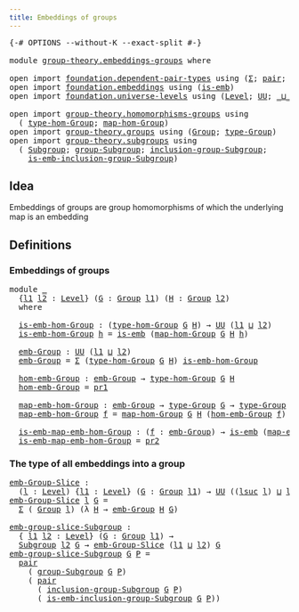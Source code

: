 ```yaml
---
title: Embeddings of groups
---
```


<pre class="Agda"><a id="46" class="Symbol">{-#</a> <a id="50" class="Keyword">OPTIONS</a> <a id="58" class="Pragma">--without-K</a> <a id="70" class="Pragma">--exact-split</a> <a id="84" class="Symbol">#-}</a>

<a id="89" class="Keyword">module</a> <a id="96" href="group-theory.embeddings-groups.html" class="Module">group-theory.embeddings-groups</a> <a id="127" class="Keyword">where</a>

<a id="134" class="Keyword">open</a> <a id="139" class="Keyword">import</a> <a id="146" href="foundation.dependent-pair-types.html" class="Module">foundation.dependent-pair-types</a> <a id="178" class="Keyword">using</a> <a id="184" class="Symbol">(</a><a id="185" href="foundation-core.dependent-pair-types.html#515" class="Record">Σ</a><a id="186" class="Symbol">;</a> <a id="188" href="foundation-core.dependent-pair-types.html#588" class="InductiveConstructor">pair</a><a id="192" class="Symbol">;</a> <a id="194" href="foundation-core.dependent-pair-types.html#605" class="Field">pr1</a><a id="197" class="Symbol">;</a> <a id="199" href="foundation-core.dependent-pair-types.html#617" class="Field">pr2</a><a id="202" class="Symbol">)</a>
<a id="204" class="Keyword">open</a> <a id="209" class="Keyword">import</a> <a id="216" href="foundation.embeddings.html" class="Module">foundation.embeddings</a> <a id="238" class="Keyword">using</a> <a id="244" class="Symbol">(</a><a id="245" href="foundation-core.embeddings.html#992" class="Function">is-emb</a><a id="251" class="Symbol">)</a>
<a id="253" class="Keyword">open</a> <a id="258" class="Keyword">import</a> <a id="265" href="foundation.universe-levels.html" class="Module">foundation.universe-levels</a> <a id="292" class="Keyword">using</a> <a id="298" class="Symbol">(</a><a id="299" href="Agda.Primitive.html#597" class="Postulate">Level</a><a id="304" class="Symbol">;</a> <a id="306" href="foundation-core.universe-levels.html#235" class="Primitive">UU</a><a id="308" class="Symbol">;</a> <a id="310" href="Agda.Primitive.html#810" class="Primitive Operator">_⊔_</a><a id="313" class="Symbol">;</a> <a id="315" href="Agda.Primitive.html#780" class="Primitive">lsuc</a><a id="319" class="Symbol">)</a>

<a id="322" class="Keyword">open</a> <a id="327" class="Keyword">import</a> <a id="334" href="group-theory.homomorphisms-groups.html" class="Module">group-theory.homomorphisms-groups</a> <a id="368" class="Keyword">using</a>
  <a id="376" class="Symbol">(</a> <a id="378" href="group-theory.homomorphisms-groups.html#1635" class="Function">type-hom-Group</a><a id="392" class="Symbol">;</a> <a id="394" href="group-theory.homomorphisms-groups.html#1764" class="Function">map-hom-Group</a><a id="407" class="Symbol">)</a>
<a id="409" class="Keyword">open</a> <a id="414" class="Keyword">import</a> <a id="421" href="group-theory.groups.html" class="Module">group-theory.groups</a> <a id="441" class="Keyword">using</a> <a id="447" class="Symbol">(</a><a id="448" href="group-theory.groups.html#2650" class="Function">Group</a><a id="453" class="Symbol">;</a> <a id="455" href="group-theory.groups.html#2893" class="Function">type-Group</a><a id="465" class="Symbol">)</a>
<a id="467" class="Keyword">open</a> <a id="472" class="Keyword">import</a> <a id="479" href="group-theory.subgroups.html" class="Module">group-theory.subgroups</a> <a id="502" class="Keyword">using</a>
  <a id="510" class="Symbol">(</a> <a id="512" href="group-theory.subgroups.html#4522" class="Function">Subgroup</a><a id="520" class="Symbol">;</a> <a id="522" href="group-theory.subgroups.html#8945" class="Function">group-Subgroup</a><a id="536" class="Symbol">;</a> <a id="538" href="group-theory.subgroups.html#10200" class="Function">inclusion-group-Subgroup</a><a id="562" class="Symbol">;</a>
    <a id="568" href="group-theory.subgroups.html#6364" class="Function">is-emb-inclusion-group-Subgroup</a><a id="599" class="Symbol">)</a>
</pre>
## Idea

Embeddings of groups are group homomorphisms of which the underlying map is an embedding

## Definitions

### Embeddings of groups

<pre class="Agda"><a id="755" class="Keyword">module</a> <a id="762" href="group-theory.embeddings-groups.html#762" class="Module">_</a>
  <a id="766" class="Symbol">{</a><a id="767" href="group-theory.embeddings-groups.html#767" class="Bound">l1</a> <a id="770" href="group-theory.embeddings-groups.html#770" class="Bound">l2</a> <a id="773" class="Symbol">:</a> <a id="775" href="Agda.Primitive.html#597" class="Postulate">Level</a><a id="780" class="Symbol">}</a> <a id="782" class="Symbol">(</a><a id="783" href="group-theory.embeddings-groups.html#783" class="Bound">G</a> <a id="785" class="Symbol">:</a> <a id="787" href="group-theory.groups.html#2650" class="Function">Group</a> <a id="793" href="group-theory.embeddings-groups.html#767" class="Bound">l1</a><a id="795" class="Symbol">)</a> <a id="797" class="Symbol">(</a><a id="798" href="group-theory.embeddings-groups.html#798" class="Bound">H</a> <a id="800" class="Symbol">:</a> <a id="802" href="group-theory.groups.html#2650" class="Function">Group</a> <a id="808" href="group-theory.embeddings-groups.html#770" class="Bound">l2</a><a id="810" class="Symbol">)</a>
  <a id="814" class="Keyword">where</a>

  <a id="823" href="group-theory.embeddings-groups.html#823" class="Function">is-emb-hom-Group</a> <a id="840" class="Symbol">:</a> <a id="842" class="Symbol">(</a><a id="843" href="group-theory.homomorphisms-groups.html#1635" class="Function">type-hom-Group</a> <a id="858" href="group-theory.embeddings-groups.html#783" class="Bound">G</a> <a id="860" href="group-theory.embeddings-groups.html#798" class="Bound">H</a><a id="861" class="Symbol">)</a> <a id="863" class="Symbol">→</a> <a id="865" href="foundation-core.universe-levels.html#235" class="Primitive">UU</a> <a id="868" class="Symbol">(</a><a id="869" href="group-theory.embeddings-groups.html#767" class="Bound">l1</a> <a id="872" href="Agda.Primitive.html#810" class="Primitive Operator">⊔</a> <a id="874" href="group-theory.embeddings-groups.html#770" class="Bound">l2</a><a id="876" class="Symbol">)</a>
  <a id="880" href="group-theory.embeddings-groups.html#823" class="Function">is-emb-hom-Group</a> <a id="897" href="group-theory.embeddings-groups.html#897" class="Bound">h</a> <a id="899" class="Symbol">=</a> <a id="901" href="foundation-core.embeddings.html#992" class="Function">is-emb</a> <a id="908" class="Symbol">(</a><a id="909" href="group-theory.homomorphisms-groups.html#1764" class="Function">map-hom-Group</a> <a id="923" href="group-theory.embeddings-groups.html#783" class="Bound">G</a> <a id="925" href="group-theory.embeddings-groups.html#798" class="Bound">H</a> <a id="927" href="group-theory.embeddings-groups.html#897" class="Bound">h</a><a id="928" class="Symbol">)</a>

  <a id="933" href="group-theory.embeddings-groups.html#933" class="Function">emb-Group</a> <a id="943" class="Symbol">:</a> <a id="945" href="foundation-core.universe-levels.html#235" class="Primitive">UU</a> <a id="948" class="Symbol">(</a><a id="949" href="group-theory.embeddings-groups.html#767" class="Bound">l1</a> <a id="952" href="Agda.Primitive.html#810" class="Primitive Operator">⊔</a> <a id="954" href="group-theory.embeddings-groups.html#770" class="Bound">l2</a><a id="956" class="Symbol">)</a>
  <a id="960" href="group-theory.embeddings-groups.html#933" class="Function">emb-Group</a> <a id="970" class="Symbol">=</a> <a id="972" href="foundation-core.dependent-pair-types.html#515" class="Record">Σ</a> <a id="974" class="Symbol">(</a><a id="975" href="group-theory.homomorphisms-groups.html#1635" class="Function">type-hom-Group</a> <a id="990" href="group-theory.embeddings-groups.html#783" class="Bound">G</a> <a id="992" href="group-theory.embeddings-groups.html#798" class="Bound">H</a><a id="993" class="Symbol">)</a> <a id="995" href="group-theory.embeddings-groups.html#823" class="Function">is-emb-hom-Group</a>

  <a id="1015" href="group-theory.embeddings-groups.html#1015" class="Function">hom-emb-Group</a> <a id="1029" class="Symbol">:</a> <a id="1031" href="group-theory.embeddings-groups.html#933" class="Function">emb-Group</a> <a id="1041" class="Symbol">→</a> <a id="1043" href="group-theory.homomorphisms-groups.html#1635" class="Function">type-hom-Group</a> <a id="1058" href="group-theory.embeddings-groups.html#783" class="Bound">G</a> <a id="1060" href="group-theory.embeddings-groups.html#798" class="Bound">H</a>
  <a id="1064" href="group-theory.embeddings-groups.html#1015" class="Function">hom-emb-Group</a> <a id="1078" class="Symbol">=</a> <a id="1080" href="foundation-core.dependent-pair-types.html#605" class="Field">pr1</a>

  <a id="1087" href="group-theory.embeddings-groups.html#1087" class="Function">map-emb-hom-Group</a> <a id="1105" class="Symbol">:</a> <a id="1107" href="group-theory.embeddings-groups.html#933" class="Function">emb-Group</a> <a id="1117" class="Symbol">→</a> <a id="1119" href="group-theory.groups.html#2893" class="Function">type-Group</a> <a id="1130" href="group-theory.embeddings-groups.html#783" class="Bound">G</a> <a id="1132" class="Symbol">→</a> <a id="1134" href="group-theory.groups.html#2893" class="Function">type-Group</a> <a id="1145" href="group-theory.embeddings-groups.html#798" class="Bound">H</a>
  <a id="1149" href="group-theory.embeddings-groups.html#1087" class="Function">map-emb-hom-Group</a> <a id="1167" href="group-theory.embeddings-groups.html#1167" class="Bound">f</a> <a id="1169" class="Symbol">=</a> <a id="1171" href="group-theory.homomorphisms-groups.html#1764" class="Function">map-hom-Group</a> <a id="1185" href="group-theory.embeddings-groups.html#783" class="Bound">G</a> <a id="1187" href="group-theory.embeddings-groups.html#798" class="Bound">H</a> <a id="1189" class="Symbol">(</a><a id="1190" href="group-theory.embeddings-groups.html#1015" class="Function">hom-emb-Group</a> <a id="1204" href="group-theory.embeddings-groups.html#1167" class="Bound">f</a><a id="1205" class="Symbol">)</a>

  <a id="1210" href="group-theory.embeddings-groups.html#1210" class="Function">is-emb-map-emb-hom-Group</a> <a id="1235" class="Symbol">:</a> <a id="1237" class="Symbol">(</a><a id="1238" href="group-theory.embeddings-groups.html#1238" class="Bound">f</a> <a id="1240" class="Symbol">:</a> <a id="1242" href="group-theory.embeddings-groups.html#933" class="Function">emb-Group</a><a id="1251" class="Symbol">)</a> <a id="1253" class="Symbol">→</a> <a id="1255" href="foundation-core.embeddings.html#992" class="Function">is-emb</a> <a id="1262" class="Symbol">(</a><a id="1263" href="group-theory.embeddings-groups.html#1087" class="Function">map-emb-hom-Group</a> <a id="1281" href="group-theory.embeddings-groups.html#1238" class="Bound">f</a><a id="1282" class="Symbol">)</a>
  <a id="1286" href="group-theory.embeddings-groups.html#1210" class="Function">is-emb-map-emb-hom-Group</a> <a id="1311" class="Symbol">=</a> <a id="1313" href="foundation-core.dependent-pair-types.html#617" class="Field">pr2</a>
</pre>
### The type of all embeddings into a group

<pre class="Agda"><a id="emb-Group-Slice"></a><a id="1375" href="group-theory.embeddings-groups.html#1375" class="Function">emb-Group-Slice</a> <a id="1391" class="Symbol">:</a>
  <a id="1395" class="Symbol">(</a><a id="1396" href="group-theory.embeddings-groups.html#1396" class="Bound">l</a> <a id="1398" class="Symbol">:</a> <a id="1400" href="Agda.Primitive.html#597" class="Postulate">Level</a><a id="1405" class="Symbol">)</a> <a id="1407" class="Symbol">{</a><a id="1408" href="group-theory.embeddings-groups.html#1408" class="Bound">l1</a> <a id="1411" class="Symbol">:</a> <a id="1413" href="Agda.Primitive.html#597" class="Postulate">Level</a><a id="1418" class="Symbol">}</a> <a id="1420" class="Symbol">(</a><a id="1421" href="group-theory.embeddings-groups.html#1421" class="Bound">G</a> <a id="1423" class="Symbol">:</a> <a id="1425" href="group-theory.groups.html#2650" class="Function">Group</a> <a id="1431" href="group-theory.embeddings-groups.html#1408" class="Bound">l1</a><a id="1433" class="Symbol">)</a> <a id="1435" class="Symbol">→</a> <a id="1437" href="foundation-core.universe-levels.html#235" class="Primitive">UU</a> <a id="1440" class="Symbol">((</a><a id="1442" href="Agda.Primitive.html#780" class="Primitive">lsuc</a> <a id="1447" href="group-theory.embeddings-groups.html#1396" class="Bound">l</a><a id="1448" class="Symbol">)</a> <a id="1450" href="Agda.Primitive.html#810" class="Primitive Operator">⊔</a> <a id="1452" href="group-theory.embeddings-groups.html#1408" class="Bound">l1</a><a id="1454" class="Symbol">)</a>
<a id="1456" href="group-theory.embeddings-groups.html#1375" class="Function">emb-Group-Slice</a> <a id="1472" href="group-theory.embeddings-groups.html#1472" class="Bound">l</a> <a id="1474" href="group-theory.embeddings-groups.html#1474" class="Bound">G</a> <a id="1476" class="Symbol">=</a>
  <a id="1480" href="foundation-core.dependent-pair-types.html#515" class="Record">Σ</a> <a id="1482" class="Symbol">(</a> <a id="1484" href="group-theory.groups.html#2650" class="Function">Group</a> <a id="1490" href="group-theory.embeddings-groups.html#1472" class="Bound">l</a><a id="1491" class="Symbol">)</a> <a id="1493" class="Symbol">(λ</a> <a id="1496" href="group-theory.embeddings-groups.html#1496" class="Bound">H</a> <a id="1498" class="Symbol">→</a> <a id="1500" href="group-theory.embeddings-groups.html#933" class="Function">emb-Group</a> <a id="1510" href="group-theory.embeddings-groups.html#1496" class="Bound">H</a> <a id="1512" href="group-theory.embeddings-groups.html#1474" class="Bound">G</a><a id="1513" class="Symbol">)</a>

<a id="emb-group-slice-Subgroup"></a><a id="1516" href="group-theory.embeddings-groups.html#1516" class="Function">emb-group-slice-Subgroup</a> <a id="1541" class="Symbol">:</a>
  <a id="1545" class="Symbol">{</a> <a id="1547" href="group-theory.embeddings-groups.html#1547" class="Bound">l1</a> <a id="1550" href="group-theory.embeddings-groups.html#1550" class="Bound">l2</a> <a id="1553" class="Symbol">:</a> <a id="1555" href="Agda.Primitive.html#597" class="Postulate">Level</a><a id="1560" class="Symbol">}</a> <a id="1562" class="Symbol">(</a><a id="1563" href="group-theory.embeddings-groups.html#1563" class="Bound">G</a> <a id="1565" class="Symbol">:</a> <a id="1567" href="group-theory.groups.html#2650" class="Function">Group</a> <a id="1573" href="group-theory.embeddings-groups.html#1547" class="Bound">l1</a><a id="1575" class="Symbol">)</a> <a id="1577" class="Symbol">→</a>
  <a id="1581" href="group-theory.subgroups.html#4522" class="Function">Subgroup</a> <a id="1590" href="group-theory.embeddings-groups.html#1550" class="Bound">l2</a> <a id="1593" href="group-theory.embeddings-groups.html#1563" class="Bound">G</a> <a id="1595" class="Symbol">→</a> <a id="1597" href="group-theory.embeddings-groups.html#1375" class="Function">emb-Group-Slice</a> <a id="1613" class="Symbol">(</a><a id="1614" href="group-theory.embeddings-groups.html#1547" class="Bound">l1</a> <a id="1617" href="Agda.Primitive.html#810" class="Primitive Operator">⊔</a> <a id="1619" href="group-theory.embeddings-groups.html#1550" class="Bound">l2</a><a id="1621" class="Symbol">)</a> <a id="1623" href="group-theory.embeddings-groups.html#1563" class="Bound">G</a>
<a id="1625" href="group-theory.embeddings-groups.html#1516" class="Function">emb-group-slice-Subgroup</a> <a id="1650" href="group-theory.embeddings-groups.html#1650" class="Bound">G</a> <a id="1652" href="group-theory.embeddings-groups.html#1652" class="Bound">P</a> <a id="1654" class="Symbol">=</a>
  <a id="1658" href="foundation-core.dependent-pair-types.html#588" class="InductiveConstructor">pair</a>
    <a id="1667" class="Symbol">(</a> <a id="1669" href="group-theory.subgroups.html#8945" class="Function">group-Subgroup</a> <a id="1684" href="group-theory.embeddings-groups.html#1650" class="Bound">G</a> <a id="1686" href="group-theory.embeddings-groups.html#1652" class="Bound">P</a><a id="1687" class="Symbol">)</a>
    <a id="1693" class="Symbol">(</a> <a id="1695" href="foundation-core.dependent-pair-types.html#588" class="InductiveConstructor">pair</a>
      <a id="1706" class="Symbol">(</a> <a id="1708" href="group-theory.subgroups.html#10200" class="Function">inclusion-group-Subgroup</a> <a id="1733" href="group-theory.embeddings-groups.html#1650" class="Bound">G</a> <a id="1735" href="group-theory.embeddings-groups.html#1652" class="Bound">P</a><a id="1736" class="Symbol">)</a>
      <a id="1744" class="Symbol">(</a> <a id="1746" href="group-theory.subgroups.html#6364" class="Function">is-emb-inclusion-group-Subgroup</a> <a id="1778" href="group-theory.embeddings-groups.html#1650" class="Bound">G</a> <a id="1780" href="group-theory.embeddings-groups.html#1652" class="Bound">P</a><a id="1781" class="Symbol">))</a>
</pre>
